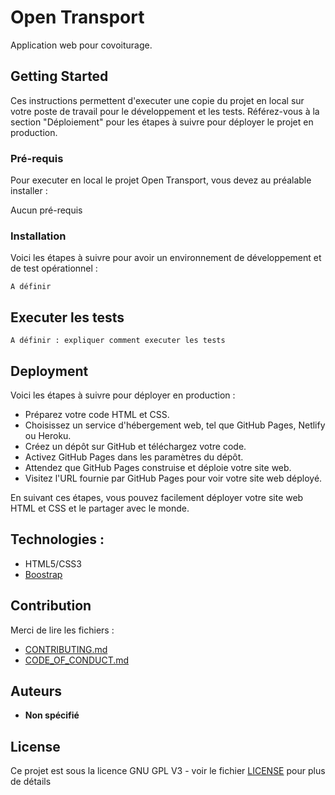 # Open Transport

Application web pour covoiturage. 

## Getting Started

Ces instructions permettent d'executer une copie du projet en local sur votre poste de travail pour le développement et les tests. Référez-vous à la section "Déploiement" pour les étapes à suivre pour déployer le projet en production.

### Pré-requis

Pour executer en local le projet Open Transport, vous devez au préalable installer :


Aucun pré-requis

### Installation

Voici les étapes à suivre pour avoir un environnement de développement et de test opérationnel :


```
A définir
```



## Executer les tests

```
A définir : expliquer comment executer les tests
```


## Deployment

Voici les étapes à suivre pour déployer en production :

- Préparez votre code HTML et CSS.
- Choisissez un service d'hébergement web, tel que GitHub Pages, Netlify ou Heroku.
- Créez un dépôt sur GitHub et téléchargez votre code.
- Activez GitHub Pages dans les paramètres du dépôt.
- Attendez que GitHub Pages construise et déploie votre site web.
- Visitez l'URL fournie par GitHub Pages pour voir votre site web déployé.
 
En suivant ces étapes, vous pouvez facilement déployer votre site web HTML et CSS et le partager avec le monde.


## Technologies :

* HTML5/CSS3
* [Boostrap](https://getbootstrap.com/)

## Contribution

Merci de lire les fichiers :
* [CONTRIBUTING.md](https://github.com/OpenClassrooms-Student-Center/7688581-Expert-Git-GitHub/blob/main/CONTRIBUTING.md)
* [CODE_OF_CONDUCT.md](https://github.com/OpenClassrooms-Student-Center/7688581-Expert-Git-GitHub/blob/main/CONTRIBUTING.md) 

## Auteurs

* **Non spécifié**

## License

Ce projet est sous la licence GNU GPL V3 - voir le fichier [LICENSE](LICENSE) pour plus de détails